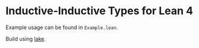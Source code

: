 # Inductive-Inductive Types for Lean 4

Example usage can be found in `Example.lean`.

Build using [lake](https://leanprover.github.io/lean4/doc/setup.html#lake).
